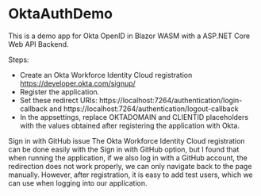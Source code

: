 # OktaAuthDemo
This is a demo app for Okta OpenID in Blazor WASM with a ASP.NET Core Web API Backend.

Steps:
- Create an Okta Workforce Identity Cloud registration https://developer.okta.com/signup/
- Register the application.
- Set these redirect URIs:
  https://localhost:7264/authentication/login-callback and
  https://localhost:7264/authentication/logout-callback
- In the appsettings, replace OKTADOMAIN and CLIENTID placeholders with the values obtained after registering the application with Okta.

Sign in with GitHub issue
The Okta Workforce Identity Cloud registration can be done easily with the Sign in with GitHub option, but I found that when running the application, if we also log in with a GitHub account, the redirection does not work properly, we can only navigate back to the page manually. However, after registration, it is easy to add test users, which we can use when logging into our application.
